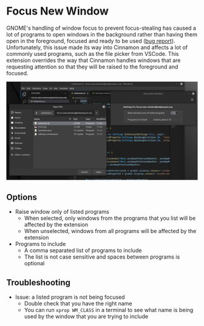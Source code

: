 # Focus New Window

GNOME's handling of window focus to prevent focus-stealing has caused a lot of programs to open windows in the background rather than having them open in the foreground, focused and ready to be used ([bug report](https://gitlab.gnome.org/GNOME/mutter/-/issues/673)).  Unfortunately, this issue made its way into Cinnamon and affects a lot of commonly used programs, such as the file picker from VSCode.  This extension overrides the way that Cinnamon handles windows that are requesting attention so that they will be raised to the foreground and focused.

![](./screenshot.png)

## Options
- Raise window only of listed programs
    - When selected, only windows from the programs that you list will be affected by the extension
    - When unselected, windows from all programs will be affected by the extension
- Programs to include
    - A comma separated list of programs to include
    - The list is not case sensitive and spaces between programs is optional

## Troubleshooting
- Issue: a listed program is not being focused
    - Double check that you have the right name
    - You can run `xprop WM_CLASS` in a terminal to see what name is being used by the window that you are trying to include